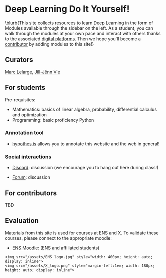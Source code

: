 
# Deep Learning Do It Yourself!


\blurb{This site collects resources to learn Deep Learning in the form of Modules available through the sidebar on the left. 
As a student, you can walk through the modules at your own pace and interact with others thanks to the associated [digital platforms](#social-interactions). 
Then we hope you'll become a [contributor](#for-contributors) by adding modules to this site!}

## Curators
[Marc Lelarge](https://www.di.ens.fr/~lelarge/), [Jill-Jênn Vie](https://jill-jenn.net/)

## For students

Pre-requisites:
- Mathematics: basics of linear algebra, probability, differential calculus and optimization
- Programming: basic proficiency Python

### Annotation tool

- [hypothes.is](https://hypothes.is/groups/EzzjE8gb/deep-learning-ens-2020) allows you to annotate this website and the web in general!

### Social interactions

- [Discord](https://discord.gg/nZQ3fe3): discussion (we encourage you to hang out here during class!)

- [Forum](https://forum.dataflowr.com/): discussion

## For contributors

TBD

## Evaluation

Materials from this site is used for courses at ENS and X. To validate these courses, please connect to the appropriate moodle:

- [ENS Moodle](https://moodle.ens.psl.eu/enrol/index.php?id=1020): (ENS and affiliated students) 



~~~
<img src="/assets/ENS_logo.jpg" style="width: 400px; height: auto; display: inline">
<img src="/assets/X_logo.png" style="margin-left:1em; width: 180px; height: auto; display: inline">      
~~~

